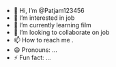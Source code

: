 - 👋 Hi, I’m @Patjam123456
- 👀 I’m interested in job
- 🌱 I’m currently learning film
- 💞️ I’m looking to collaborate on job
- 📫 How to reach me .
- 😄 Pronouns: ...
- ⚡ Fun fact: ...

<!---
Patjam123456/Patjam123456 is a ✨ special ✨ repository because its `README.md` (this file) appears on your GitHub profile.
You can click the Preview link to take a look at your changes.
--->
